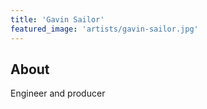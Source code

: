 ```yaml
---
title: 'Gavin Sailor'
featured_image: 'artists/gavin-sailor.jpg'
---
```


## About

Engineer and producer
